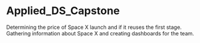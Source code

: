 # Applied_DS_Capstone
Determining the price of Space X launch and if it reuses the first stage. Gathering information about Space X and creating dashboards for the team. 
